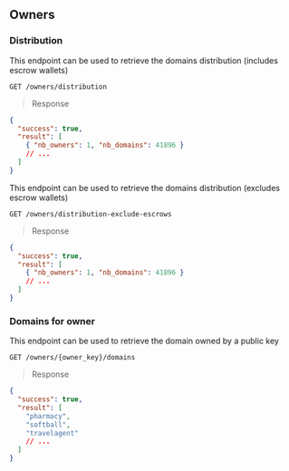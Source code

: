 ## Owners

### Distribution

This endpoint can be used to retrieve the domains distribution (includes escrow wallets)

```
GET /owners/distribution
```

> Response

```json
{
  "success": true,
  "result": [
    { "nb_owners": 1, "nb_domains": 41896 }
    // ...
  ]
}
```

This endpoint can be used to retrieve the domains distribution (excludes escrow wallets)

```
GET /owners/distribution-exclude-escrows
```

> Response

```json
{
  "success": true,
  "result": [
    { "nb_owners": 1, "nb_domains": 41896 }
    // ...
  ]
}
```

### Domains for owner

This endpoint can be used to retrieve the domain owned by a public key

```
GET /owners/{owner_key}/domains
```

> Response

```json
{
  "success": true,
  "result": [
    "pharmacy",
    "softball",
    "travelagent"
    // ...
  ]
}
```
